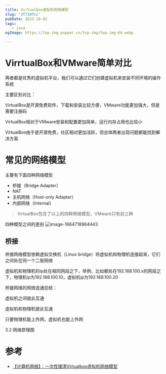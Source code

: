 ```yaml
---
title: Virtualbox虚拟机网络模型
slug: '2f718fcc'
pubDate: 2022-10-02
tags:
   - java
ogImage: https://top-img.pupper.cn/top-img/top-img-64.webp

---
```


# VirrtualBox和VMware简单对比
两者都是优秀的虚拟机平台，我们可以通过它们创建虚拟机来安装不同环境的操作系统

主要区别对比：

VirtualBox是开源免费软件，下载和安装比较方便，VMware功能更加强大，但是需要注册码

VirtualBox相对于VMware安装和配置更加简单，运行内存占用也比较小

VirtualBox由于是开源免费，社区相对更加活跃，但总体两者出现问题都能找到解决方案

# 常见的网络模型
主要有下面四种网络模型

- 桥接（Bridge Adapter）
- NAT
- 主机网络（Host-only Adapter）
- 内部网络（Internal）
> VirtualBox包含了以上的四种网络模型，VMware只有前三种

四种模型之间的差别
![image-1664718964443](https://shyblog.oss-cn-beijing.aliyuncs.com/img/image-1664718964443.png)
## 桥接
桥接网络模型依赖虚拟交换机（Linux bridge）将虚拟机和物理机连接起来，它们之间处在同一个二层网络

虚拟机和物理机的ip处在相同网段之下，举例，比如都处在192.168.100.x的网段之下，物理机ip为192.168.100.10，虚拟机ip为192.168.100.20

桥接网络的网络连通总结：

虚拟机之间彼此互通

虚拟机和物理机彼此互通

只要物理机能上外网，虚拟机也能上外网

3.2 网络原理图
# 参考
- [【计算机网络】：一次性理清Virtualbox虚拟机网络模型](https://joyohub.com/2021/03/13/network/virtoolbox-network/)
